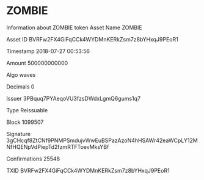 # ZOMBIE
Information about ZOMBIE token
Asset Name	  ZOMBIE

Asset ID            BVRFw2FX4GiFqCCk4WYDMnKERkZsm7z8bYHxqJ9PEoR1

Timestamp	 2018-07-27 00:53:56

Amount	         500000000000

Algo                  waves

Decimals	         0

Issuer	         3PBquq7PYAeqoVU3fzsDWdxLgmQ6gums1q7

Type                  Reissuable

Block                 1099507

Signature 3gCHcqf8ZtCNf9PNMPSmdujvWwEuBSPazAzoN4hHSAWr42eaWCpLY12MNfHQENpVdPiepTd2fzmRTFToevMksYBf

Confirmations    25548

TXID                  BVRFw2FX4GiFqCCk4WYDMnKERkZsm7z8bYHxqJ9PEoR1
